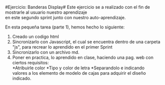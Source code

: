 #Ejercicio: Banderas Display#
Este ejercicio se a realizado con el fin de mostrarle al usuario nuestro aprendizaje  
en este segundo sprint junto con nuestro auto-aprendizaje.  

En esta pequeña tarea (parte 1), hemos hecho lo siguiente:
1. Creado un codigo html
2. Sincronizarlo con Javascript, el cual se encuentra dentro de una carpeta "js", para recrear lo aprendido en el primer Sprint
3. Sincronizarlo con un archivo md.  
4. Poner en practica, lo aprendido en clase, haciendo una pag. web con ciertos requisitos:  
*Atribuirle color
*Tipo y color de letra
*Separandolo e indicando valores a los elemento de modelo de cajas para adquirir el diseño indicado.
